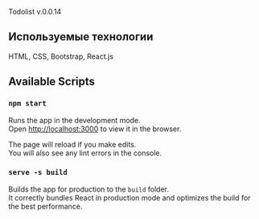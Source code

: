 Todolist v.0.0.14
## Используемые технологии

HTML, CSS, Bootstrap, React.js

## Available Scripts

### `npm start`

Runs the app in the development mode.<br />
Open [http://localhost:3000](http://localhost:3000) to view it in the browser.

The page will reload if you make edits.<br />
You will also see any lint errors in the console.

### `serve -s build`

Builds the app for production to the `build` folder.<br />
It correctly bundles React in production mode and optimizes the build for the best performance.
